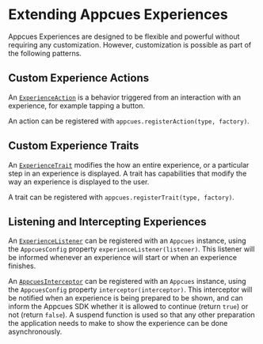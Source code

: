 # Extending Appcues Experiences

Appcues Experiences are designed to be flexible and powerful without requiring any customization. However, customization is possible as part of the following patterns.

## Custom Experience Actions

An [`ExperienceAction`](https://github.com/appcues/appcues-android-sdk/blob/main/appcues/src/main/java/com/appcues/action/ExperienceAction.kt) is a behavior triggered from an interaction with an experience, for example tapping a button.

An action can be registered with `appcues.registerAction(type, factory)`.

## Custom Experience Traits

An [`ExperienceTrait`](https://github.com/appcues/appcues-android-sdk/blob/main/appcues/src/main/java/com/appcues/trait/ExperienceTrait.kt) modifies the how an entire experience, or a particular step in an experience is displayed. A trait has capabilities that modify the way an experience is displayed to the user.

A trait can be registered with `appcues.registerTrait(type, factory)`.


## Listening and Intercepting Experiences

An [`ExperienceListener`](https://github.com/appcues/appcues-android-sdk/blob/main/appcues/src/main/java/com/appcues/ExperienceListener.kt) can be registered with an `Appcues` instance, using the `AppcuesConfig` property `experienceListener(listener)`.  This listener will be informed whenever an experience will start or when an experience finishes.

An [`AppcuesInterceptor`](https://github.com/appcues/appcues-android-sdk/blob/main/appcues/src/main/java/com/appcues/AppcuesInterceptor.kt) can be registered with an `Appcues` instance, using the `AppcuesConfig` property `interceptor(interceptor)`.  This interceptor will be notified when an experience is being prepared to be shown, and can inform the Appcues SDK whether it is allowed to continue (return `true`) or not (return `false`).  A suspend function is used so that any other preparation the application needs to make to show the experience can be done asynchronously.